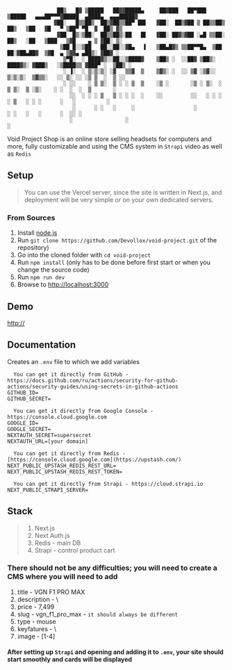 ```

                ██▒   █▓ ▒█████   ██▓▓█████▄     ██▓███   ██▀███   ▒█████   ▄▄▄██▀▀▀▓█████  ▄████▄  ▄▄▄█████▓
               ▓██░   █▒▒██▒  ██▒▓██▒▒██▀ ██▌   ▓██░  ██▒▓██ ▒ ██▒▒██▒  ██▒   ▒██   ▓█   ▀ ▒██▀ ▀█  ▓  ██▒ ▓▒
                ▓██  █▒░▒██░  ██▒▒██▒░██   █▌   ▓██░ ██▓▒▓██ ░▄█ ▒▒██░  ██▒   ░██   ▒███   ▒▓█    ▄ ▒ ▓██░ ▒░
                 ▒██ █░░▒██   ██░░██░░▓█▄   ▌   ▒██▄█▓▒ ▒▒██▀▀█▄  ▒██   ██░▓██▄██▓  ▒▓█  ▄ ▒▓▓▄ ▄██▒░ ▓██▓ ░ 
                  ▒▀█░  ░ ████▓▒░░██░░▒████▓    ▒██▒ ░  ░░██▓ ▒██▒░ ████▓▒░ ▓███▒   ░▒████▒▒ ▓███▀ ░  ▒██▒ ░ 
                  ░ ▐░  ░ ▒░▒░▒░ ░▓   ▒▒▓  ▒    ▒▓▒░ ░  ░░ ▒▓ ░▒▓░░ ▒░▒░▒░  ▒▓▒▒░   ░░ ▒░ ░░ ░▒ ▒  ░  ▒ ░░   
                  ░ ░░    ░ ▒ ▒░  ▒ ░ ░ ▒  ▒    ░▒ ░       ░▒ ░ ▒░  ░ ▒ ▒░  ▒ ░▒░    ░ ░  ░  ░  ▒       ░    
                    ░░  ░ ░ ░ ▒   ▒ ░ ░ ░  ░    ░░         ░░   ░ ░ ░ ░ ▒   ░ ░ ░      ░   ░          ░      
                     ░      ░ ░   ░     ░                   ░         ░ ░   ░   ░      ░  ░░ ░               
                    ░                 ░                                                    ░                 

```
Void Project Shop is an online store selling headsets for computers and more, fully customizable and using the CMS system in `Strapi` video as well as `Redis`

## Setup

> You can use the Vercel server, since the site is written in Next.js, and deployment will be very simple or on your own dedicated servers.

### From Sources

1. Install [node.js](#nodejs-version-compatibility)
2. Run `git clone https://github.com/Devollox/void-project.git`
   of the repository)
3. Go into the cloned folder with `cd void-project`
4. Run `npm install` (only has to be done before first start or when you change the source code)
5. Run `npm run dev`
6. Browse to <http://localhost:3000>

## Demo
<http://>

## Documentation
Creates an `.env` file to which we add variables
```.env
  You can get it directly from GitHub - https://docs.github.com/ru/actions/security-for-github-actions/security-guides/using-secrets-in-github-actions
GITHUB_ID= 
GITHUB_SECRET=

  You can get it directly from Google Console - https://console.cloud.google.com
GOOGLE_ID=
GOOGLE_SECRET=
NEXTAUTH_SECRET=supersecret
NEXTAUTH_URL=[your domain]

  You can get it directly from Redis - [https://console.cloud.google.com](https://upstash.com/)
NEXT_PUBLIC_UPSTASH_REDIS_REST_URL=
NEXT_PUBLIC_UPSTASH_REDIS_REST_TOKEN=

  You can get it directly from Strapi - https://cloud.strapi.io
NEXT_PUBLIC_STRAPI_SERVER=
```
## Stack

> 1. Next.js
> 2. Next Auth.js
> 3. Redis - main DB
> 4. Strapi - control product cart

### There should not be any difficulties; you will need to create a CMS where you will need to add

1. title - VGN F1 PRO MAX
2. description - \
3. price - 7,499
4. slug - vgn_f1_pro_max - `it should always be different`
5. type - mouse
6. keyfatures - \
7. image - [1-4]

#### After setting up `Strapi` and opening and adding it to `.env`, your site should start smoothly and cards will be displayed
